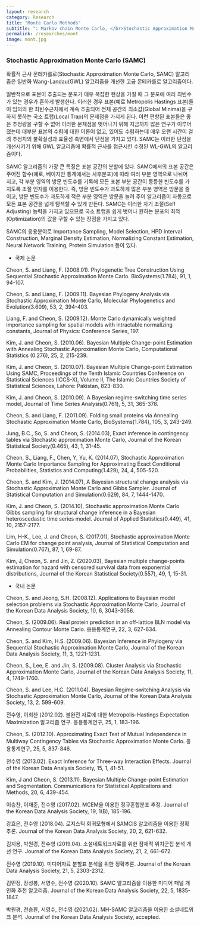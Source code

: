 ```yaml
---
layout: research
category: Research
title: "Monte Carlo Methods"
subtitle: ": Markov chain Monte Carlo, </br>Stochastic Approximation Monte Carlo"
permalink: /researches/mont
image: mont.jpg
---
```


### Stochastic Approximation Monte Carlo (SAMC)

확률적 근사 몬테카를로(Stochastic Approximation Monte Carlo, SAMC) 알고리즘은 일반화 Wang-Landau(GWL) 알고리즘을 개선한 고급 몬테카를로 알고리즘이다. 

일반적으로 표본이 추출되는 분포가 매우 복잡한 현상을 가질 때 그 분포에 여러 최빈수가 있는 경우가 흔하게 발생한다. 이러한 경우 표본(예로 Metropolis Hastings 표본)들이 임의의 한 최빈수근처에서 계속 추출되어 전체 공간의 최소값(Global Minima)을 구하지 못하는 국소 트랩(Local Trap)의 문제점을 가지게 된다. 이런 편향된 표본들은 좋은 추정량을 구할 수 없어 이러한 문제점을 벗어나기 위해 지금까지 많은 연구가 이루어 졌는데 대부분 표본의 수렴에 대한 이론이 없고, 있어도 수렴하는데 매우 오랜 시간이 걸려 추정치의 불확실성과 효율성 측면에서 단점을 가지고 있다. SAMC는 이러한 단점을 개선시키기 위해 GWL 알고리즘에 확률적 근사를 접근시킨 수정된 WL-GWL의 알고리즘이다. 

SAMC 알고리즘의 가장 큰 특징은 표본 공간의 분할에 있다. SAMC에서의 표본 공간은 주어진 함수(예로, 베이지안 통계에서는 사후분포)에 따라 여러 부분 영역으로 나뉘어 지고, 각 부분 영역의 방문 빈도수를 기록해 모든 표본 부분 공간이 동등한 빈도수를 가지도록 조절 인자를 이용한다. 즉, 방문 빈도수가 과도하게 많은 부분 영역은 방문을 줄이고, 방문 빈도수가 과도하게 적은 부분 영역은 방문을 늘려 주어 알고리즘이 자동으로 모든 표본 공간을 넓게 탐색할 수 있게 만든다. SAMC는 이러한 자기 조절(Self Adjusting) 능력을 가지고 있으므로 국소 트랩을 쉽게 벗어나 원하는 분포의 최적(Optimization)의 값을 구할 수 있는 장점을 가지고 있다.  

SAMC의 응용분야로 Importance Sampling, Model Selection, HPD Interval Construction, Marginal Density Estimation, Normalizing Constant Estimation, Neural Network Training, Protein Simulation 등이 있다.

* 국제 논문 

Cheon, S. and Liang, F. (2008.01). Phylogenetic Tree Construction Using Sequential Stochastic Approximation Monte Carlo. BioSystems(1.784), 91, 1, 94-107. 

Cheon, S. and Liang, F. (2009.11). Bayesian Phylogeny Analysis via Stochastic Approximation Monte Carlo, Molecular Phylogenetics and Evolution(3.609), 53, 2, 394-403.

Liang, F. and Cheon, S. (2009.12). Monte Carlo dynamically weighted importance sampling for spatial models with intractable normalizing constants, Journal of Physics: Conference Series, 197.

Kim, J. and Cheon, S. (2010.06). Bayesian Multiple Change-point Estimation with Annealing Stochastic Approximation Monte Carlo, Computational Statistics (0.276), 25, 2, 215-239.

Kim, J. and Cheon, S. (2010.07). Bayesian Multiple Change-point Estimation Using SAMC, Proceedings of the Tenth Islamic Countries Conference on Statistical  Sciences (ICCS-X), Volume II, The Islamic Countries Society of Statistical  Sciences, Lahore: Pakistan, 823-830.

Kim, J. and Cheon, S. (2010.09). A Bayesian regime-switching time series model, Journal of Time Series Analysis(0.761), 5, 31, 365-378. 

Cheon, S. and Liang, F. (2011.09). Folding small proteins via Annealing Stochastic Approximation Monte Carlo, BioSystems(1.784), 105, 3, 243-249. 

Jung, B.C., So, S. and Cheon, S. (2014.03), Exact inference in contingency tables via Stochastic approximation Monte Carlo, Journal of the Korean Statistical Society(0.465), 43, 1, 31-45. 

Cheon, S., Liang, F., Chen, Y, Yu, K. (2014.07), Stochastic Approximation Monte  Carlo Importance Sampling for Approximating Exact Conditional Probabilities, Statistics and Computing(1.429), 24, 4, 505-520. 

Cheon, S. and Kim, J. (2014.07), A Bayesian structural change analysis via Stochastic Approximation Monte Carlo and Gibbs Sampler. Journal of Statistical Computation and Simulation(0.629), 84, 7, 1444-1470.

Kim, J. and Cheon, S. (2014.10), Stochastic approximation Monte Carlo Gibbs sampling for structural change inference in a Bayesian heteroscedastic time series model. Journal of Applied Statistics(0.449), 41, 10, 2157-2177. 

Lim, H-K., Lee, J. and Cheon, S. (2017.01), Stochastic approximation Monte Carlo EM for change point analysis, Journal of Statistical Computation and Simulation(0.767), 87, 1, 69-87. 

Kim, J, Cheon, S. and Jin, Z. (2020.03), Bayesian multiple change-points estimation for hazard with censored survival data from exponential distributions, Journal of the Korean Statistical Society(0.557), 49, 1, 15-31. 

* 국내 논문

Cheon, S. and Jeong, S.H. (2008.12). Applications to Bayesian model selection problems via Stochastic Approximation Monte Carlo, Journal of the Korean Data Analysis Society, 10, 6, 3043-3056. 

Cheon, S. (2009.06). Real protein prediction in an off-lattice BLN model via Annealing Contour Monte Carlo. 응용통계연구, 22, 3, 627-634.

Cheon, S. and Kim, H.S. (2009.06). Bayesian Inference in Phylogeny via Sequential
Stochastic Approximation Monte Carlo, Journal of the Korean Data Analysis Society, 11, 3, 1221-1231.

Cheon, S., Lee, E. and Jin, S. (2009.08). Cluster Analysis via Stochastic Approximation 
Monte Carlo, Journal of the Korean Data Analysis Society, 11, 4, 1749-1760.

Cheon, S. and Lee, H.C. (2011.04). Bayesian Regime-switching Analysis via Stochastic
Approximation Monte Carlo, Journal of the Korean Data Analysis Society, 13, 2. 599-609.

전수영, 이희찬 (2012.02). 불완전 자료에 대한 Metropolis-Hastings Expectation Maximization 알고리즘 연구. 응용통계연구, 25, 1, 183-196.

Cheon, S. (2012.10). Approximating Exact Test of Mutual Independence in Multiway Contingency Tables via Stochastic Approximation Monte Carlo. 응용통계연구, 25, 5, 837-846.

전수영 (2013.02). Exact Inference for Three-way Interaction Effects. Journal of the Korean Data Analysis Society, 15, 1, 41-51.

Kim, J and Cheon, S. (2013.11). Bayesian Multiple Change-point Estimation and Segmentation. Communications for Statistical Applications and Methods, 20, 6, 439-454.

이승찬, 이재준, 전수영 (2017.02). MCEM을 이용한 정규혼합분포 추정. Journal of the Korean Data Analysis Society, 19, 1(B), 185-196.

강효은, 전수영 (2018.04). 로지스틱 회귀모형에서 SAMCIS 알고리즘을 이용한 정확추론. Journal of the Korean Data Analysis Society, 20, 2, 621-632.

김지용, 박원경, 전수영 (2019.04). 소셜네트워크자료를 위한 잠재적 위치군집 분석 개선 연구. Journal of the Korean Data Analysis Society, 21, 2, 661-672.

전수영 (2019.10). 미디어자료 분할표 분석을 위한 정확추론. Journal of the Korean Data Analysis Society, 21, 5, 2303-2312.

김민정, 장성봉, 서영수, 전수영 (2020.10). SAMC 알고리즘을 이용한 미디어 패널 개인화 추천 알고리즘. Journal of the Korean Data Analysis Society, 22, 5, 1835-1847.

박원경, 전승환, 서영수, 전수영 (2021.02). MH-SAMC 알고리즘을 이용한 소셜네트워크 분석. Journal of the Korean Data Analysis Society, accepted.